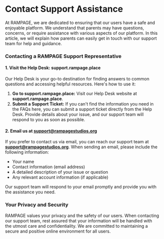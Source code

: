 # Contact Support Assistance

At RAMPAGE, we are dedicated to ensuring that our users have a safe and enjoyable platform. We understand that parents may have questions, concerns, or require assistance with various aspects of our platform. In this article, we will explain how parents can easily get in touch with our support team for help and guidance.

### Contacting a RAMPAGE Support Representative

#### 1. **Visit the Help Desk: support.rampage.place**

Our Help Desk is your go-to destination for finding answers to common questions and accessing helpful resources. Here's how to use it:

1. **Go to support.rampage.place:** Visit our Help Desk website at **support.rampage.place**.
2. **Submit a Support Ticket:** If you can't find the information you need in the FAQs here, you can submit a support ticket directly from the Help Desk. Provide details about your issue, and our support team will respond to you as soon as possible.

#### 2. **Email us at support@rampagestudios.org**

If you prefer to contact us via email, you can reach our support team at **support@rampagestudios.org**. When sending an email, please include the following information:

* Your name
* Contact information (email address)
* A detailed description of your issue or question
* Any relevant account information (if applicable)

Our support team will respond to your email promptly and provide you with the assistance you need.

### Your Privacy and Security

RAMPAGE values your privacy and the safety of our users. When contacting our support team, rest assured that your information will be handled with the utmost care and confidentiality. We are committed to maintaining a secure and positive online environment for all users.
